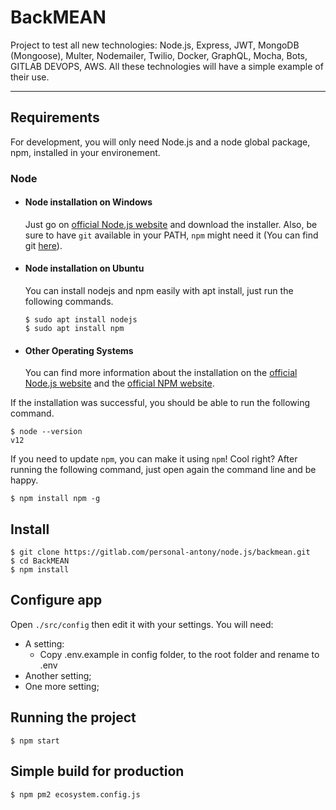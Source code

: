 # BackMEAN

Project to test all new technologies: Node.js, Express, JWT, MongoDB (Mongoose), Multer, Nodemailer, Twilio, Docker, GraphQL, Mocha, Bots, GITLAB DEVOPS, AWS.
All these technologies will have a simple example of their use.

---

## Requirements

For development, you will only need Node.js and a node global package, npm, installed in your environement.

### Node

- #### Node installation on Windows

  Just go on [official Node.js website](https://nodejs.org/) and download the installer.
  Also, be sure to have `git` available in your PATH, `npm` might need it (You can find git [here](https://git-scm.com/)).

- #### Node installation on Ubuntu

  You can install nodejs and npm easily with apt install, just run the following commands.

      $ sudo apt install nodejs
      $ sudo apt install npm

- #### Other Operating Systems

  You can find more information about the installation on the [official Node.js website](https://nodejs.org/) and the [official NPM website](https://npmjs.org/).

If the installation was successful, you should be able to run the following command.

    $ node --version
    v12

If you need to update `npm`, you can make it using `npm`! Cool right? After running the following command, just open again the command line and be happy.

    $ npm install npm -g

## Install

    $ git clone https://gitlab.com/personal-antony/node.js/backmean.git
    $ cd BackMEAN
    $ npm install

## Configure app

Open `./src/config` then edit it with your settings. You will need:

- A setting:
  - Copy .env.example in config folder, to the root folder and rename to .env
- Another setting;
- One more setting;

## Running the project

    $ npm start

## Simple build for production

    $ npm pm2 ecosystem.config.js

